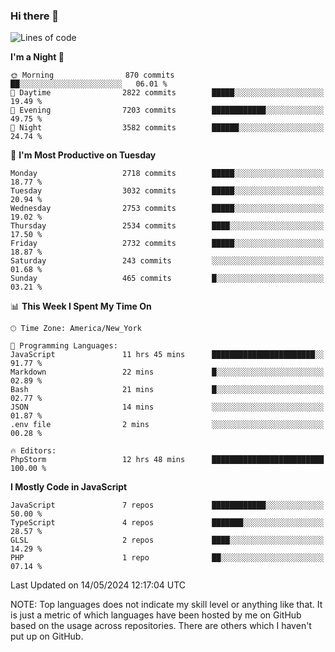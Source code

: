 ### Hi there 👋

<!--
**LynxJinxxy/LynxJinxxy** is a ✨ _special_ ✨ repository because its `README.md` (this file) appears on your GitHub profile.

Here are some ideas to get you started:

- 🔭 I’m currently working on ...
- 🌱 I’m currently learning ...
- 👯 I’m looking to collaborate on ...
- 🤔 I’m looking for help with ...
- 💬 Ask me about ...
- 📫 How to reach me: ...
- 😄 Pronouns: ...
- ⚡ Fun fact: ...
-->

<!--START_SECTION:waka-->
![Lines of code](https://img.shields.io/badge/From%20Hello%20World%20I%27ve%20Written-31.8%20million%20lines%20of%20code-blue)

**I'm a Night 🦉** 

```text
🌞 Morning                870 commits         ██░░░░░░░░░░░░░░░░░░░░░░░   06.01 % 
🌆 Daytime                2822 commits        █████░░░░░░░░░░░░░░░░░░░░   19.49 % 
🌃 Evening                7203 commits        ████████████░░░░░░░░░░░░░   49.75 % 
🌙 Night                  3582 commits        ██████░░░░░░░░░░░░░░░░░░░   24.74 % 
```
📅 **I'm Most Productive on Tuesday** 

```text
Monday                   2718 commits        █████░░░░░░░░░░░░░░░░░░░░   18.77 % 
Tuesday                  3032 commits        █████░░░░░░░░░░░░░░░░░░░░   20.94 % 
Wednesday                2753 commits        █████░░░░░░░░░░░░░░░░░░░░   19.02 % 
Thursday                 2534 commits        ████░░░░░░░░░░░░░░░░░░░░░   17.50 % 
Friday                   2732 commits        █████░░░░░░░░░░░░░░░░░░░░   18.87 % 
Saturday                 243 commits         ░░░░░░░░░░░░░░░░░░░░░░░░░   01.68 % 
Sunday                   465 commits         █░░░░░░░░░░░░░░░░░░░░░░░░   03.21 % 
```


📊 **This Week I Spent My Time On** 

```text
🕑︎ Time Zone: America/New_York

💬 Programming Languages: 
JavaScript               11 hrs 45 mins      ███████████████████████░░   91.77 % 
Markdown                 22 mins             █░░░░░░░░░░░░░░░░░░░░░░░░   02.89 % 
Bash                     21 mins             █░░░░░░░░░░░░░░░░░░░░░░░░   02.77 % 
JSON                     14 mins             ░░░░░░░░░░░░░░░░░░░░░░░░░   01.87 % 
.env file                2 mins              ░░░░░░░░░░░░░░░░░░░░░░░░░   00.28 % 

🔥 Editors: 
PhpStorm                 12 hrs 48 mins      █████████████████████████   100.00 % 
```

**I Mostly Code in JavaScript** 

```text
JavaScript               7 repos             ████████████░░░░░░░░░░░░░   50.00 % 
TypeScript               4 repos             ███████░░░░░░░░░░░░░░░░░░   28.57 % 
GLSL                     2 repos             ████░░░░░░░░░░░░░░░░░░░░░   14.29 % 
PHP                      1 repo              ██░░░░░░░░░░░░░░░░░░░░░░░   07.14 % 
```




 Last Updated on 14/05/2024 12:17:04 UTC
<!--END_SECTION:waka-->
NOTE: Top languages does not indicate my skill level or anything like that. It is just a metric of which languages have been hosted by me on GitHub based on the usage across repositories. There are others which I haven't put up on GitHub.
